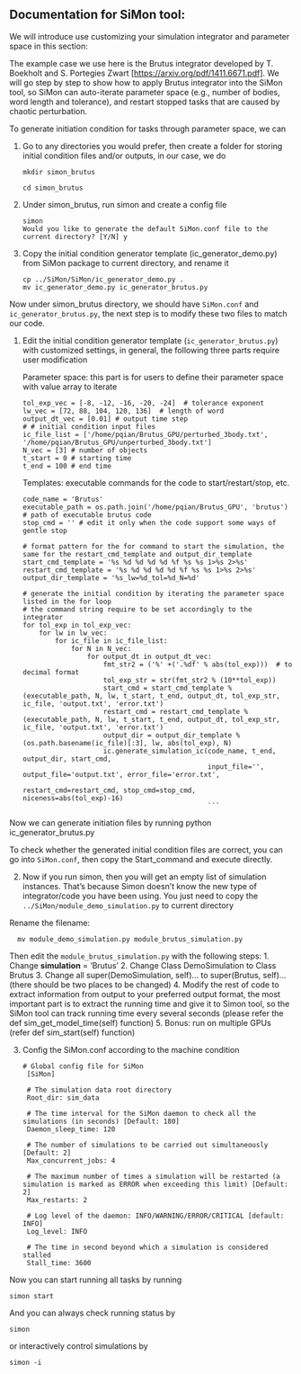 ## Documentation for SiMon tool:

We will introduce use customizing your simulation integrator and parameter space in this section:

The example case we use here is the Brutus integrator developed by T. Boekholt and S. Portegies Zwart [https://arxiv.org/pdf/1411.6671.pdf]. We will go step by step to show how to apply Brutus integrator into the SiMon tool, so SiMon can auto-iterate parameter space (e.g., number of bodies, word length and tolerance), and restart stopped tasks that are caused by chaotic perturbation.

To generate initiation condition for tasks through parameter space, we can

1. Go to any directories you would prefer, then create a folder for storing initial condition files and/or outputs, in our case, we do

       mkdir simon_brutus
	
       cd simon_brutus

2. Under simon_brutus, run simon and create a config file
	
       simon
	   Would you like to generate the default SiMon.conf file to the current directory? [Y/N] y

3. Copy the initial condition generator template (ic_generator_demo.py) from SiMon package to current directory, and rename it
	   
       cp ../SiMon/SiMon/ic_generator_demo.py .
	   mv ic_generator_demo.py ic_generator_brutus.py

Now under simon_brutus directory, we should have `SiMon.conf` and `ic_generator_brutus.py`, the next step is to modify these two files to match our code.

1. Edit the initial condition generator template (`ic_generator_brutus.py`) with customized settings, in general, the following three parts require user modification

     Parameter space: this part is for users to define their parameter space with value array to iterate

     ```
     tol_exp_vec = [-8, -12, -16, -20, -24]  # tolerance exponent
     lw_vec = [72, 88, 104, 120, 136]  # length of word
     output_dt_vec = [0.01] # output time step
     # # initial condition input files
     ic_file_list = ['/home/pqian/Brutus_GPU/perturbed_3body.txt', '/home/pqian/Brutus_GPU/unperturbed_3body.txt']
     N_vec = [3] # number of objects
     t_start = 0 # starting time
     t_end = 100 # end time
     ```
     
     Templates: executable commands for the code to start/restart/stop, etc.
     
     ```
     code_name = 'Brutus'
     executable_path = os.path.join('/home/pqian/Brutus_GPU', 'brutus') # path of executable brutus code
     stop_cmd = '' # edit it only when the code support some ways of gentle stop

     # format pattern for the for command to start the simulation, the same for the restart_cmd_template and output_dir_template
     start_cmd_template = '%s %d %d %d %d %f %s %s 1>%s 2>%s'
     restart_cmd_template = '%s %d %d %d %d %f %s %s 1>%s 2>%s'
     output_dir_template = '%s_lw=%d_tol=%d_N=%d'

     # generate the initial condition by iterating the parameter space listed in the for loop
     # the command string require to be set accordingly to the integrator
     for tol_exp in tol_exp_vec:
         for lw in lw_vec:
             for ic_file in ic_file_list:
                 for N in N_vec:
                     for output_dt in output_dt_vec:
                         fmt_str2 = ('%' +('.%df' % abs(tol_exp)))  # to decimal format
                         tol_exp_str = str(fmt_str2 % (10**tol_exp))
                         start_cmd = start_cmd_template % (executable_path, N, lw, t_start, t_end, output_dt, tol_exp_str, ic_file, 'output.txt', 'error.txt')
                         restart_cmd = restart_cmd_template % (executable_path, N, lw, t_start, t_end, output_dt, tol_exp_str, ic_file, 'output.txt', 'error.txt')
                         output_dir = output_dir_template % (os.path.basename(ic_file)[:3], lw, abs(tol_exp), N)
                         ic.generate_simulation_ic(code_name, t_end, output_dir, start_cmd,
                                                   input_file='', output_file='output.txt', error_file='error.txt',
                                                   restart_cmd=restart_cmd, stop_cmd=stop_cmd, niceness=abs(tol_exp)-16)
                                                   ```

Now we can generate initiation files by running
    python ic_generator_brutus.py

To check whether the generated initial condition files are correct, you can go into `SiMon.conf`, then copy the Start_command and execute directly.

2. Now if you run simon, then you will get an empty list of simulation instances. That’s because Simon doesn’t know the new type of integrator/code you have been using. You just need to copy the `../SiMon/module_demo_simulation.py` to current directory

Rename the filename:
      
      mv module_demo_simulation.py module_brutus_simulation.py

Then edit the `module_brutus_simulation.py` with the following steps:
    1. Change __simulation__ = ‘Brutus’
    2. Change Class DemoSimulation to Class Brutus
    3. Change all super(DemoSimulation, self)… to super(Brutus, self)… (there should be two places to be changed)
    4. Modify the rest of code to extract information from output to your preferred output format, the most important part is to extract the running time and give it to Simon tool, so the SiMon tool can track running time every several seconds (please refer the def sim_get_model_time(self) function)
    5. Bonus: run on multiple GPUs (refer def sim_start(self) function)

3. Config the SiMon.conf according to the machine condition
	```
    # Global config file for SiMon
     [SiMon]

     # The simulation data root directory
     Root_dir: sim_data

     # The time interval for the SiMon daemon to check all the simulations (in seconds) [Default: 180]
     Daemon_sleep_time: 120

     # The number of simulations to be carried out simultaneously [Default: 2]
     Max_concurrent_jobs: 4

     # The maximum number of times a simulation will be restarted (a simulation is marked as ERROR when exceeding this limit) [Default: 2]
     Max_restarts: 2

     # Log level of the daemon: INFO/WARNING/ERROR/CRITICAL [default: INFO]
     Log_level: INFO

     # The time in second beyond which a simulation is considered stalled
     Stall_time: 3600
     ```

Now you can start running all tasks by running 
    
    simon start
    
And you can always check running status by 

    simon 
    
or interactively control simulations by 

    simon -i
